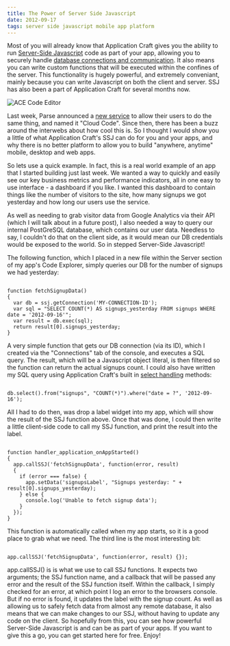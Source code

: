 ```yaml
---
title: The Power of Server Side Javascript
date: 2012-09-17
tags: server side javascript mobile app platform
---
```


Most of you will already know that Application Craft gives you the ability to run <a href="/revisions/current/docs/user-guide/index.html?server_side_scripting.htm">Server-Side Javascript</a> code as part of your app, allowing you to securely handle <a href="/revisions/current/docs/user-guide/index.html?database_handling_with_ssj.htm">database connections and communication</a>. It also means you can write custom functions that will be executed within the confines of the server. This functionality is hugely powerful, and extremely conveniant, mainly because you can write Javascript on both the client and server. SSJ has also been a part of Application Craft for several months now.

![ACE Code Editor](/img/blog/ace-editor.png "ACE Code editor in the AC IDE") 

Last week, Parse announced a <a href="http://blog.parse.com/2012/09/11/welcoming-cloud-code-to-the-parse-family/" target="_blank">new service</a> to allow their users to do the same thing, and named it "Cloud Code". Since then, there has been a buzz around the interwebs about how cool this is. So I thought I would show you a little of what Application Craft's SSJ can do for you and your apps, and why there is no better platform to allow you to build "anywhere, anytime" mobile, desktop and web apps.

So lets use a quick example. In fact, this is a real world example of an app that I started building just last week. We wanted a way to quickly and easily see our key business metrics and performance indicators, all in one easy to use interface - a dashboard if you like. I wanted this dashboard to contain things like the number of visitors to the site, how many signups we got yesterday and how long our users use the service.

As well as needing to grab visitor data from Google Analytics via their API (which I will talk about in a future post), I also needed a way to query our internal PostGreSQL database, which contains our user data. Needless to say, I couldn't do that on the client side, as it would mean our DB credentials would be exposed to the world. So in stepped Server-Side Javascript!

The following function, which I placed in a new file within the Server section of my app's Code Explorer, simply queries our DB for the number of signups we had yesterday:

<pre><code>
function fetchSignupData()
{
  var db = ssj.getConnection('MY-CONNECTION-ID');
  var sql = "SELECT COUNT(*) AS signups_yesterday FROM signups WHERE date = '2012-09-16'";
  var result = db.exec(sql);
  return result[0].signups_yesterday;
}
</code></pre>

A very simple function that gets our DB connection (via its ID), which I created via the "Connections" tab of the console, and executes a SQL query. The result, which will be a Javascript object literal, is then filtered so the function can return the actual signups count.
I could also have written my SQL query using Application Craft's built in <a href="/revisions/current/docs/user-guide/index.html?select_handling.htm">select handling</a> methods:

<pre><code>
db.select().from("signups", "COUNT(*)").where("date = ?", '2012-09-16');
</code></pre>

All I had to do then, was drop a label widget into my app, which will show the result of the SSJ function above. Once that was done, I could then write a little client-side code to call my SSJ function, and print the result into the label.

<pre><code>
function handler_application_onAppStarted()
{
  app.callSSJ('fetchSignupData', function(error, result)
  {
    if (error === false) {
      app.setData('signupsLabel', "Signups yesterday: " + result[0].signups_yesterday);
    } else {
      console.log('Unable to fetch signup data');
    }
  });
}
</code></pre>

This function is automatically called when my app starts, so it is a good place to grab what we need. The third line is the most interesting bit:

<pre><code>
app.callSSJ('fetchSignupData', function(error, result) {});
</code></pre>

app.callSSJ() is is what we use to call SSJ functions. It expects two arguments; the SSJ function name, and a callback that will be passed any error and the result of the SSJ function itself. Within the callback, I simply checked for an error, at which point I log an error to the browsers console. But if no error is found, it updates the label with the signup count.
As well as allowing us to safely fetch data from almost any remote database, it also means that we can make changes to our SSJ, without having to update any code on the client.
So hopefully from this, you can see how powerful Server-Side Javascript is and can be as part of your apps. If you want to give this a go, you can get started here for free.
Enjoy!